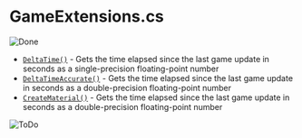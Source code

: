 # GameExtensions.cs

![Done](https://img.shields.io/badge/status-done-green)

- [`DeltaTime()`]() - Gets the time elapsed since the last game update in seconds as a single-precision floating-point number
- [`DeltaTimeAccurate()`]() - Gets the time elapsed since the last game update in seconds as a double-precision floating-point number
- [`CreateMaterial()`]() - Gets the time elapsed since the last game update in seconds as a double-precision floating-point number

![ToDo](https://img.shields.io/badge/status-todo-orange)